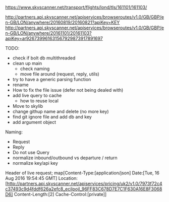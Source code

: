 
https://www.skyscanner.net/transport/flights/lond/tls/161101/161103/

http://partners.api.skyscanner.net/apiservices/browseroutes/v1.0/GB/GBP/en-GB/LON/anywhere/20160819/20160821?apiKey=KEY
http://partners.api.skyscanner.net/apiservices/browseroutes/v1.0/GB/GBP/en-GB/LON/anywhere/20161101/20161103?apiKey=ar926739961631567929873917891697




TODO:
- check if bolt db multithreaded
- clean up main
  - check naming
  - move file around (request, reply, utils)
- try to have a generic parsing function
- rename
- How to fix the file issue (defer not being dealed with)
- add live query to cache
  - how to reuse local
- Move to skylib
- change githup name and delete (no more key)
- find git ignore file and add db and key
- add argument object

Naming:
  - Request
  - Reply
  - Do not use Query
  - normalize inbound/outbound vs departure / return
  - normalize key/api key

Header of live request; 
map[Content-Type:[application/json] Date:[Tue, 16 Aug 2016 19:54:45 GMT] Location:[http://partners.api.skyscanner.net/apiservices/pricing/uk2/v1.0/7973f72c4c37493c9d4fddf626a2efc8_ecilpojl_96FF83C678D7E7C1F630A16E8F3068D6] Content-Length:[2] Cache-Control:[private]]

